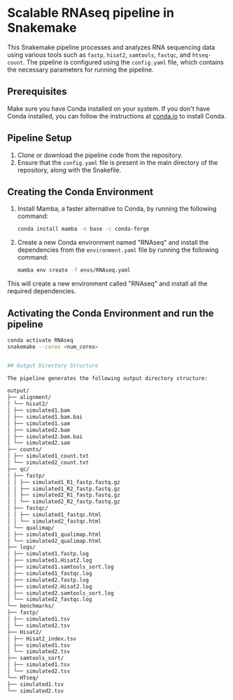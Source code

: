 # Scalable RNAseq pipeline in Snakemake

This Snakemake pipeline processes and analyzes RNA sequencing data using various tools such as `fastp`, `hisat2`, `samtools`, `fastqc`, and `htseq-count`. The pipeline is configured using the `config.yaml` file, which contains the necessary parameters for running the pipeline.

## Prerequisites

Make sure you have Conda installed on your system. If you don't have Conda installed, you can follow the instructions at [conda.io](https://conda.io/projects/conda/en/latest/user-guide/install/) to install Conda.

## Pipeline Setup

1. Clone or download the pipeline code from the repository.
2. Ensure that the `config.yaml` file is present in the main directory of the repository, along with the Snakefile.

## Creating the Conda Environment

1. Install Mamba, a faster alternative to Conda, by running the following command:
   ```bash
   conda install mamba -n base -c conda-forge
2. Create a new Conda environment named "RNAseq" and install the dependencies from the `environment.yaml` file by running the following command:
   ```bash
   mamba env create -f envs/RNAseq.yaml
   
This will create a new environment called "RNAseq" and install all the required dependencies.

## Activating the Conda Environment and run the pipeline

   ```bash
   conda activate RNAseq
   snakemake --cores <num_cores>


## Output Directory Structure

The pipeline generates the following output directory structure:

output/
├── alignment/
│ └── hisat2/
│ ├── simulated1.bam
│ ├── simulated1.bam.bai
│ ├── simulated1.sam
│ ├── simulated2.bam
│ ├── simulated2.bam.bai
│ └── simulated2.sam
├── counts/
│ ├── simulated1_count.txt
│ └── simulated2_count.txt
├── qc/
│ ├── fastp/
│ │ ├── simulated1_R1_fastp.fastq.gz
│ │ ├── simulated1_R2_fastp.fastq.gz
│ │ ├── simulated2_R1_fastp.fastq.gz
│ │ └── simulated2_R2_fastp.fastq.gz
│ ├── fastqc/
│ │ ├── simulated1_fastqc.html
│ │ └── simulated2_fastqc.html
│ └── qualimap/
│ ├── simulated1_qualimap.html
│ └── simulated2_qualimap.html
├── logs/
│ ├── simulated1.fastp.log
│ ├── simulated1.Hisat2.log
│ ├── simulated1.samtools_sort.log
│ ├── simulated1_fastqc.log
│ ├── simulated2.fastp.log
│ ├── simulated2.Hisat2.log
│ ├── simulated2.samtools_sort.log
│ └── simulated2_fastqc.log
└── benchmarks/
├── fastp/
│ ├── simulated1.tsv
│ └── simulated2.tsv
├── Hisat2/
│ ├── Hisat2_index.tsv
│ ├── simulated1.tsv
│ └── simulated2.tsv
├── samtools_sort/
│ ├── simulated1.tsv
│ └── simulated2.tsv
└── HTseq/
├── simulated1.tsv
└── simulated2.tsv
